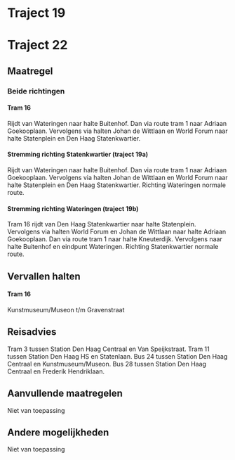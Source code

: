 # Traject 19
# Traject 22 
## Maatregel
### Beide richtingen

#### Tram 16
Rijdt van Wateringen naar halte Buitenhof. Dan via route tram 1 naar Adriaan Goekooplaan. Vervolgens via halten Johan de Wittlaan en World Forum naar halte Statenplein en Den Haag Statenkwartier.

#### Stremming richting Statenkwartier (traject 19a)
Rijdt van Wateringen naar halte Buitenhof. Dan via route tram 1 naar Adriaan Goekooplaan. Vervolgens via halten Johan de Wittlaan en World Forum naar halte Statenplein en Den Haag Statenkwartier.
Richting Wateringen normale route.

#### Stremming richting Wateringen (traject 19b)
Tram 16 rijdt van Den Haag Statenkwartier naar halte Statenplein. Vervolgens via halten World Forum en Johan de Wittlaan naar halte Adriaan Goekooplaan. Dan via route tram 1 naar halte Kneuterdijk. Vervolgens naar halte Buitenhof en eindpunt Wateringen.
Richting Statenkwartier normale route.

## Vervallen halten
#### Tram 16
Kunstmuseum/Museon t/m Gravenstraat

## Reisadvies
Tram 3 tussen Station Den Haag Centraal en Van Speijkstraat.
Tram 11 tussen Station Den Haag HS en Statenlaan.
Bus 24 tussen Station Den Haag Centraal en Kunstmuseum/Museon.
Bus 28 tussen Station Den Haag Centraal en Frederik Hendriklaan.

## Aanvullende maatregelen
Niet van toepassing

## Andere mogelijkheden
Niet van toepassing
